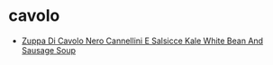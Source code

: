 # cavolo

 * [Zuppa Di Cavolo Nero Cannellini E Salsicce Kale White Bean And Sausage Soup](index/z/zuppa-di-cavolo-nero-cannellini-e-salsicce-kale-white-bean-and-sausage-soup-363386.json)

